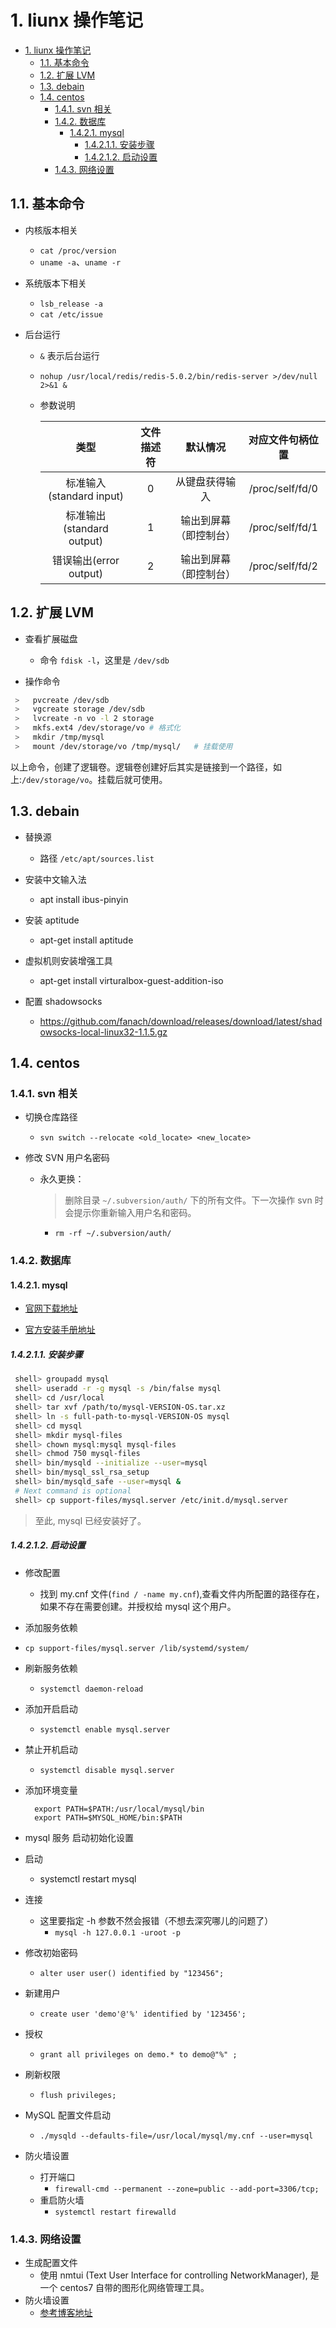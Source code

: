 # 1. liunx 操作笔记

<!-- TOC -->

- [1. liunx 操作笔记](#1-liunx-操作笔记)
  - [1.1. 基本命令](#11-基本命令)
  - [1.2. 扩展 LVM](#12-扩展-lvm)
  - [1.3. debain](#13-debain)
  - [1.4. centos](#14-centos)
    - [1.4.1. svn 相关](#141-svn-相关)
    - [1.4.2. 数据库](#142-数据库)
      - [1.4.2.1. mysql](#1421-mysql)
        - [1.4.2.1.1. 安装步骤](#14211-安装步骤)
        - [1.4.2.1.2. 启动设置](#14212-启动设置)
    - [1.4.3. 网络设置](#143-网络设置)

<!-- /TOC -->

## 1.1. 基本命令

- 内核版本相关

  - `cat /proc/version`
  - `uname -a`、`uname -r`

- 系统版本下相关

  - `lsb_release -a`
  - `cat /etc/issue`

- 后台运行

  - `&` 表示后台运行
  - `nohup /usr/local/redis/redis-5.0.2/bin/redis-server >/dev/null 2>&1 &`
  - 参数说明

    |           类型            | 文件描述符 |        默认情况        | 对应文件句柄位置 |
    | :-----------------------: | :--------: | :--------------------: | :--------------: |
    | 标准输入(standard input)  |     0      |     从键盘获得输入     | /proc/self/fd/0  |
    | 标准输出(standard output) |     1      | 输出到屏幕（即控制台） | /proc/self/fd/1  |
    |  错误输出(error output)   |     2      | 输出到屏幕（即控制台） | /proc/self/fd/2  |

## 1.2. 扩展 LVM

- 查看扩展磁盘

  - 命令 `fdisk -l`，这里是 `/dev/sdb`

- 操作命令

```sh
 >   pvcreate /dev/sdb
 >   vgcreate storage /dev/sdb
 >   lvcreate -n vo -l 2 storage
 >   mkfs.ext4 /dev/storage/vo # 格式化
 >   mkdir /tmp/mysql
 >   mount /dev/storage/vo /tmp/mysql/   # 挂载使用
```

以上命令，创建了逻辑卷。逻辑卷创建好后其实是链接到一个路径，如上:`/dev/storage/vo`。挂载后就可使用。

## 1.3. debain

- 替换源

  - 路径 `/etc/apt/sources.list`

- 安装中文输入法

  - apt install ibus-pinyin

- 安装 aptitude

  - apt-get install aptitude

- 虚拟机则安装增强工具

  - apt-get install virturalbox-guest-addition-iso

- 配置 shadowsocks
  - https://github.com/fanach/download/releases/download/latest/shadowsocks-local-linux32-1.1.5.gz

## 1.4. centos

### 1.4.1. svn 相关

- 切换仓库路径

  - `svn switch --relocate <old_locate> <new_locate>`

- 修改 SVN 用户名密码
  - 永久更换：
    > 删除目录 `~/.subversion/auth/` 下的所有文件。下一次操作 svn 时会提示你重新输入用户名和密码。
    - `rm -rf ~/.subversion/auth/`

### 1.4.2. 数据库

#### 1.4.2.1. mysql

- [官网下载地址](#https://cdn.mysql.com//Downloads/MySQL-8.0/mysql-8.0.17-linux-glibc2.12-x86_64.tar.xz)

- [官方安装手册地址](#https://dev.mysql.com/doc/refman/8.0/en/binary-installation.html)

##### 1.4.2.1.1. 安装步骤

```sh
 shell> groupadd mysql
 shell> useradd -r -g mysql -s /bin/false mysql
 shell> cd /usr/local
 shell> tar xvf /path/to/mysql-VERSION-OS.tar.xz
 shell> ln -s full-path-to-mysql-VERSION-OS mysql
 shell> cd mysql
 shell> mkdir mysql-files
 shell> chown mysql:mysql mysql-files
 shell> chmod 750 mysql-files
 shell> bin/mysqld --initialize --user=mysql
 shell> bin/mysql_ssl_rsa_setup
 shell> bin/mysqld_safe --user=mysql &
 # Next command is optional
 shell> cp support-files/mysql.server /etc/init.d/mysql.server
```

> 至此, mysql 已经安装好了。

##### 1.4.2.1.2. 启动设置

- 修改配置

  - 找到 my.cnf 文件(`find / -name my.cnf`),查看文件内所配置的路径存在，如果不存在需要创建。并授权给 mysql 这个用户。

- 添加服务依赖
- `cp support-files/mysql.server /lib/systemd/system/`
- 刷新服务依赖
  - `systemctl daemon-reload`
- 添加开启启动
  - `systemctl enable mysql.server`
- 禁止开机启动

  - `systemctl disable mysql.server`

- 添加环境变量
  ```
    export PATH=$PATH:/usr/local/mysql/bin
    export PATH=$MYSQL_HOME/bin:$PATH
  ```
- mysql 服务 启动初始化设置
- 启动
  - systemctl restart mysql
- 连接
  - 这里要指定 -h 参数不然会报错（不想去深究哪儿的问题了）
    - `mysql -h 127.0.0.1 -uroot -p`
- 修改初始密码
  - `alter user user() identified by "123456";`
- 新建用户
  - `create user 'demo'@'%' identified by '123456';`
- 授权
  - `grant all privileges on demo.* to demo@"%" ;`
- 刷新权限

  - `flush privileges;`

- MySQL 配置文件启动

  - `./mysqld --defaults-file=/usr/local/mysql/my.cnf --user=mysql`

- 防火墙设置

  - 打开端口
    - `firewall-cmd --permanent --zone=public --add-port=3306/tcp;`
  - 重启防火墙
    - `systemctl restart firewalld`

### 1.4.3. 网络设置

- 生成配置文件
  - 使用 nmtui (Text User Interface for controlling NetworkManager), 是一个 centos7 自带的图形化网络管理工具。
- 防火墙设置
  - [参考博客地址](#https://www.cnblogs.com/daxiongblog/p/6003170.html)
